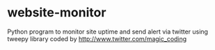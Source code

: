 # website-monitor
Python program to monitor site uptime and send alert via twitter using tweepy library coded by http://www.twitter.com/magic_coding
